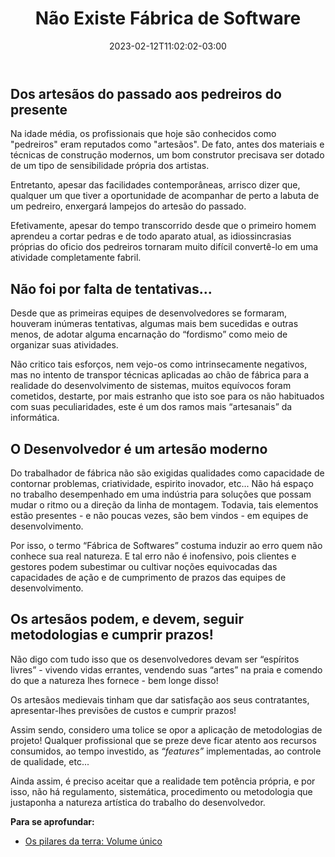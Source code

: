 ﻿---
title: "Não Existe Fábrica de Software"
date: 2023-02-12T11:02:02-03:00
tags: [softwarehouse, conceitos, desenvolvimento, mercado]
draft: false
---

## Dos artesãos do passado aos pedreiros do presente

Na idade média, os profissionais que hoje são conhecidos como "pedreiros" eram reputados como "artesãos". De fato, antes dos materiais e técnicas de construção modernos, um bom construtor precisava ser dotado de um tipo de sensibilidade própria dos artistas. 

Entretanto, apesar das facilidades contemporâneas, arrisco dizer que, qualquer um que tiver a oportunidade de acompanhar de perto a labuta de um pedreiro, enxergará lampejos do artesão do passado.

Efetivamente, apesar do tempo transcorrido desde que o primeiro homem aprendeu a cortar pedras e de todo aparato atual, as idiossincrasias próprias do oficio dos pedreiros tornaram muito difícil convertê-lo em uma atividade completamente fabril.

## Não foi por falta de tentativas...

Desde que as primeiras equipes de desenvolvedores se formaram, houveram inúmeras tentativas, algumas mais bem sucedidas e outras menos, de adotar alguma encarnação do “fordismo” como meio de organizar suas atividades.

Não critico tais esforços, nem vejo-os como intrinsecamente negativos, mas no intento de transpor técnicas aplicadas ao chão de fábrica para a realidade do desenvolvimento de sistemas, muitos equívocos foram cometidos, destarte, por mais estranho que isto soe para os não habituados com suas peculiaridades, este é um dos ramos mais “artesanais” da informática.

## O Desenvolvedor é um artesão moderno

Do trabalhador de fábrica não são exigidas qualidades como capacidade de contornar problemas, criatividade, espirito inovador, etc... Não há espaço no trabalho desempenhado em uma indústria para soluções que possam mudar o ritmo ou a direção da linha de montagem. Todavia, tais elementos estão presentes - e não poucas vezes, são bem vindos - em equipes de desenvolvimento.

Por isso, o termo “Fábrica de Softwares” costuma induzir ao erro quem não conhece sua real natureza. E tal erro não é inofensivo, pois clientes e gestores podem subestimar ou cultivar noções equivocadas das capacidades de ação e de cumprimento de prazos das equipes de desenvolvimento.

## Os artesãos podem, e devem, seguir metodologias e cumprir prazos!

Não digo com tudo isso que os desenvolvedores devam ser “espíritos livres” - vivendo vidas errantes, vendendo suas “artes” na praia e comendo do que a natureza lhes fornece - bem longe disso!

Os artesãos medievais tinham que dar satisfação aos seus contratantes, apresentar-lhes previsões de custos e cumprir prazos!

Assim sendo, considero uma tolice se opor a aplicação de metodologias de projeto! Qualquer profissional que se preze deve ficar atento aos recursos consumidos, ao tempo investido, as *“features”* implementadas, ao controle de qualidade, etc... 

Ainda assim, é preciso aceitar que a realidade tem potência própria, e por isso, não há regulamento, sistemática, procedimento ou metodologia que justaponha a natureza artística do trabalho do desenvolvedor.

**Para se aprofundar:**

- [Os pilares da terra: Volume único ](https://www.amazon.com.br/Os-Pilares-Terra-Ken-Follett/dp/8532527698)
